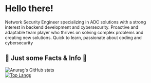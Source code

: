 # Hello there!
Network Security Engineer specializing in ADC solutions with a strong interest in backend development and cybersecurity. Proactive and adaptable team player who thrives on solving complex problems and creating new solutions. Quick to learn, passionate about coding and cybersecurity <br />

## :mega: Just some Facts & Info :mega: <br />
![Anurag's GitHub stats](https://github-readme-stats.vercel.app/api?username=r00khaCk&show_icons=true&theme=onedark&hide=contribs,prs,issues) <br />
[![Top Langs](https://github-readme-stats.vercel.app/api/top-langs/?username=r00khaCk&layout=compact&theme=onedark)](https://github.com/anuraghazra/github-readme-stats)


